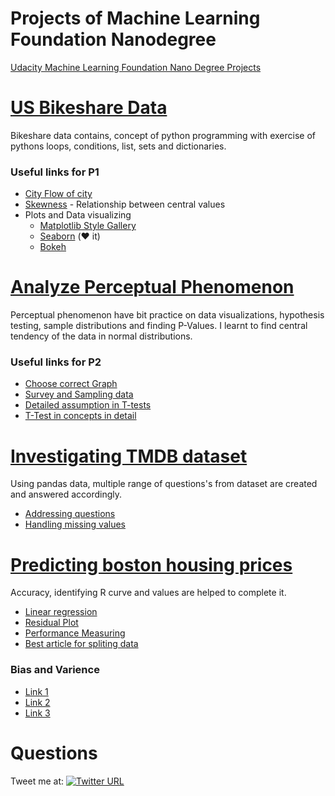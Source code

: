 # Projects of Machine Learning Foundation Nanodegree
[Udacity Machine Learning Foundation Nano Degree Projects](https://in.udacity.com/course/machine-learning-engineer-nanodegree--nd009-infn)

# [US Bikeshare Data](https://github.com/krunal3kapadiya/MLFND/tree/master/P1-US-BikeShare-Data)

Bikeshare data contains, concept of python programming with exercise of pythons loops, conditions, list, sets and dictionaries.

### Useful links for P1
- [City Flow of city](https://vimeo.com/173787508)
- [Skewness](https://en.wikipedia.org/wiki/Skewness) - Relationship between central values 
- Plots and Data visualizing
    - [Matplotlib Style Gallery](https://tonysyu.github.io/raw_content/matplotlib-style-gallery/gallery.html)
    - [Seaborn](https://seaborn.pydata.org/) (:heart: it)
    - [Bokeh](https://bokeh.pydata.org/en/latest/)

# [Analyze Perceptual Phenomenon](https://github.com/krunal3kapadiya/MLFND/tree/master/P2-Perceptual-Phenomenon)

Perceptual phenomenon have bit practice on data visualizations, hypothesis testing, sample distributions and finding P-Values. I learnt to find central tendency of the data in normal distributions.

### Useful links for P2
- [Choose correct Graph](https://www.tableau.com/sites/default/files/media/which_chart_v6_final_0.pdf)
- [Survey and Sampling data](https://nces.ed.gov/blogs/nces/post/statistical-concepts-in-brief-how-and-why-does-nces-use-sample-surveys)
- [Detailed assumption in T-tests](http://www.psychology.emory.edu/clinical/bliwise/Tutorials/TOM/meanstests/assump.htm)
- [T-Test in concepts in detail](http://support.minitab.com/en-us/minitab/17/topic-library/basic-statistics-and-graphs/hypothesis-tests/tests-of-means/why-use-paired-t/)


# [Investigating TMDB dataset](https://github.com/krunal3kapadiya/MLFND/tree/master/P3-Investigating-Tmdb-Dataset)

Using pandas data, multiple range of questions's from dataset are created and answered accordingly.

- [Addressing questions](https://buckwoody.wordpress.com/2015/12/30/the-hardest-thing-in-data-science/)
- [Handling missing values](https://gallery.azure.ai/Experiment/Methods-for-handling-missing-values-1)

# [Predicting boston housing prices](https://github.com/krunal3kapadiya/MLFND/tree/master/P4-Boston-Housing)

Accuracy, identifying R curve and values are helped to complete it.

- [Linear regression](https://pythonspot.com/linear-regression/)
- [Residual Plot](http://www.scikit-yb.org/en/latest/api/regressor/residuals.html)
- [Performance Measuring](https://classroom.udacity.com/courses/ud730/lessons/6370362152/concepts/63798118300923)
- [Best article for spliting data](https://info.salford-systems.com/blog/bid/337783/Why-Data-Scientists-Split-Data-into-Train-and-Test)

### Bias and Varience
- [Link 1](http://scott.fortmann-roe.com/docs/BiasVariance.html)
- [Link 2](https://insidebigdata.com/2014/10/22/ask-data-scientist-bias-vs-variance-tradeoff/)
- [Link 3](https://machinelearningmastery.com/gentle-introduction-to-the-bias-variance-trade-off-in-machine-learning/)

# Questions

Tweet me at: 
[![Twitter URL](https://img.shields.io/twitter/url/http/shields.io.svg?style=for-the-badge)](https://twitter.com/krunal3kapadiya)
